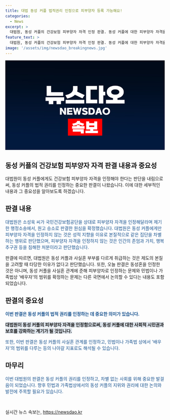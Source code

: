 ```yaml
---
title: 대법 동성 커플 법적권리 인정으로 피부양자 등록 가능해요!
categories:
  - News
excerpt: >
  대법원, 동성 커플의 건강보험 피부양자 자격 인정 판결. 동성 커플에 대한 피부양자 자격을 인정하지 않는 것은 차별로 판단. 사실혼 부부와 다를 이유가 없다는 판결. 이에 따라 동성 커플의 인간 존엄과 가치를 존중하며 행복추구권을 침해한 것으로 판단. 이번 판결으로 동성혼 자체의 인정은 아니지만, 피부양자로의 인정 문제와 배우자 범위를 다른 국면에서 논의할 수 있을 것으로 전망됨.
feature_text: >
  대법원, 동성 커플의 건강보험 피부양자 자격 인정 판결. 동성 커플에 대한 피부양자 자격을 인정하지 않는 것은 차별로 판단. 사실혼 부부와 다를 이유가 없다는 판결. 이에 따라 동성 커플의 인간 존엄과 가치를 존중하며 행복추구권을 침해한 것으로 판단. 이번 판결으로 동성혼 자체의 인정은 아니지만, 피부양자로의 인정 문제와 배우자 범위를 다른 국면에서 논의할 수 있을 것으로 전망됨.
image: '/assets/img/newsdao_breakingnews.jpg'
---
```


<p><img src="/assets/img/newsdao_breakingnews.jpg" alt="ontimetimes 속보" /></p>

<h2>동성 커플의 건강보험 피부양자 자격 판결 내용과 중요성</h2>

<p data-ke-size="size16">대법원이 동성 커플에게도 건강보험 피부양자 자격을 인정해야 한다는 판단을 내림으로써, 동성 커플의 법적 권리를 인정하는 중요한 판결이 나왔습니다. 이에 대한 세부적인 내용과 그 중요성을 알아보도록 하겠습니다.</p>

<h2 data-ke-size="size26">판결 내용</h2>

<p><span style="color: #1a5490;">대법원은 소성욱 씨가 국민건강보험공단을 상대로 피부양자 자격을 인정해달라며 제기한 행정소송에서, 원고 승소로 판결한 원심을 확정했습니다. 대법원은 동성 커플에게만 피부양자 자격을 인정하지 않는 것은 성적 지향을 이유로 본질적으로 같은 집단을 차별하는 행위로 판단했으며, 피부양자 자격을 인정하지 않는 것은 인간의 존엄과 가치, 행복추구권 등을 침해한 처분이라고 판단했습니다.</span></p>

<p>판결에 따르면, 대법원은 동성 커플과 사실혼 부부를 다르게 취급하는 것은 제도의 본질을 고려할 때 타당한 이유가 없다고 판단했습니다. 또한, 오늘 판결은 동성혼을 인정한 것은 아니며, 동성 커플을 사실혼 관계에 준해 피부양자로 인정하는 문제와 민법이나 가족법상 '배우자'의 범위를 확정하는 문제는 다른 국면에서 논의할 수 있다는 내용도 포함되었습니다.</p>

<h2 data-ke-size="size26">판결의 중요성</h2>

<p><b><span style="color: #1a5490;">이번 판결은 동성 커플의 법적 권리를 인정하는 데 중요한 의미가 있습니다.</span></b></p>

<p><b><span style="background-color: #21538527;">대법원이 동성 커플의 피부양자 자격을 인정함으로써, 동성 커플에 대한 사회적 시민권과 보호를 강화하는 계기가 될 것입니다.</span></b></p>

<p><span style="color: #1a5490;">또한, 이번 판결은 동성 커플의 사실혼 관계를 인정하고, 민법이나 가족법 상에서 '배우자'의 범위를 다루는 등의 나아갈 지표로도 해석될 수 있습니다.</span></p>

<h2 data-ke-size="size26">마무리</h2>

<p><span style="color: #1a5490;">이번 대법원의 판결은 동성 커플의 권리를 인정하고, 차별 없는 사회를 위해 중요한 발걸음이 되었습니다. 향후 민법과 가족법상에서의 동성 커플의 지위와 권리에 대한 논의와 발전에 주목할 필요가 있습니다.</span></p>

<p data-ke-size="size16">&nbsp;</p>
실시간 뉴스 속보는, <a href="https://newsdao.kr" rel="dofollow">https://newsdao.kr</a>


